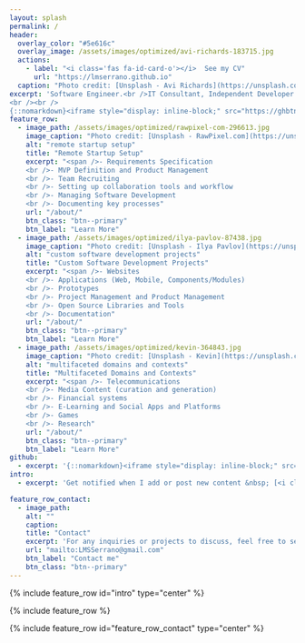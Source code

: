 ```yaml
---
layout: splash
permalink: /
header:
  overlay_color: "#5e616c"
  overlay_image: /assets/images/optimized/avi-richards-183715.jpg
  actions:
    - label: "<i class='fas fa-id-card-o'></i>  See my CV"
      url: "https://lmserrano.github.io"
  caption: "Photo credit: [Unsplash - Avi Richards](https://unsplash.com/@avirichards)"
excerpt: 'Software Engineer.<br />IT Consultant, Independent Developer and Freelancer.<br /><small>Full Stack & DevOps. Product Development. Remote Tech Startups Setup.</small>
<br /><br />
{::nomarkdown}<iframe style="display: inline-block;" src="https://ghbtns.com/github-btn.html?user=lmserrano&type=follow&count=true&size=large" frameborder="0" scrolling="0" width="280px" height="30px"></iframe> {:/nomarkdown}'
feature_row:
  - image_path: /assets/images/optimized/rawpixel-com-296613.jpg
    image_caption: "Photo credit: [Unsplash - RawPixel.com](https://unsplash.com/@rawpixel)"
    alt: "remote startup setup"
    title: "Remote Startup Setup"
    excerpt: "<span />- Requirements Specification
    <br />- MVP Definition and Product Management
    <br />- Team Recruiting
    <br />- Setting up collaboration tools and workflow
    <br />- Managing Software Development
    <br />- Documenting key processes"
    url: "/about/"
    btn_class: "btn--primary"
    btn_label: "Learn More"
  - image_path: /assets/images/optimized/ilya-pavlov-87438.jpg
    image_caption: "Photo credit: [Unsplash - Ilya Pavlov](https://unsplash.com/@ilyapavlov)"
    alt: "custom software development projects"
    title: "Custom Software Development Projects"
    excerpt: "<span />- Websites
    <br />- Applications (Web, Mobile, Components/Modules)
    <br />- Prototypes
    <br />- Project Management and Product Management
    <br />- Open Source Libraries and Tools
    <br />- Documentation"
    url: "/about/"
    btn_class: "btn--primary"
    btn_label: "Learn More"
  - image_path: /assets/images/optimized/kevin-364843.jpg
    image_caption: "Photo credit: [Unsplash - Kevin](https://unsplash.com/@ikukevk)"
    alt: "multifaceted domains and contexts"
    title: "Multifaceted Domains and Contexts"
    excerpt: "<span />- Telecommunications
    <br />- Media Content (curation and generation)
    <br />- Financial systems
    <br />- E-Learning and Social Apps and Platforms
    <br />- Games
    <br />- Research"
    url: "/about/"
    btn_class: "btn--primary"
    btn_label: "Learn More"
github:
  - excerpt: '{::nomarkdown}<iframe style="display: inline-block;" src="https://ghbtns.com/github-btn.html?user=lmserrano&type=follow&count=true&size=large" frameborder="0" scrolling="0" width="280px" height="30px"></iframe> {:/nomarkdown}'
intro:
  - excerpt: 'Get notified when I add or post new content &nbsp; [<i class="fa fa-twitter"></i> @LuisMigSerrano](https://twitter.com/LuisMigSerrano){: .btn .btn--twitter} [<i class="fa fa-paypal"></i> Tip Me](https://www.paypal.me/LuisMiguelSerrano){: .btn .btn--primary}'

feature_row_contact:
  - image_path:
    alt: ""
    caption: 
    title: "Contact"
    excerpt: 'For any inquiries or projects to discuss, feel free to send me an email.'
    url: "mailto:LMSSerrano@gmail.com"
    btn_label: "Contact me"
    btn_class: "btn--primary"
---
```


{% include feature_row id="intro" type="center" %}

{% include feature_row %}

{% include feature_row id="feature_row_contact" type="center" %}